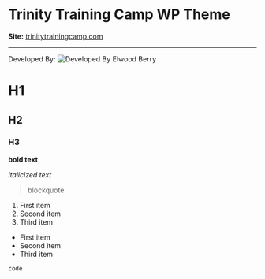 # Trinity Training Camp WP Theme
**Site:** [trinitytrainingcamp.com](https://trinitytrainingcamp.com/)





---
Developed By:
![Developed By Elwood Berry](https://elwoodberry.dev/wp-content/uploads/2020/10/elwoodberry_logo.png)

# H1
## H2
### H3

**bold text**

*italicized text*

> blockquote

1. First item
2. Second item
3. Third item

- First item
- Second item
- Third item

`code`
